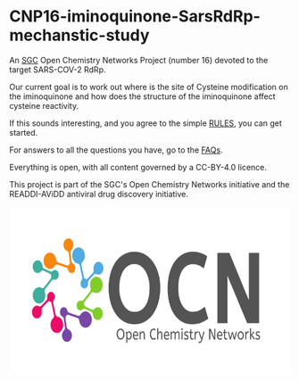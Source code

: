 # CNP16-iminoquinone-SarsRdRp-mechanstic-study

An [SGC]((https://www.thesgc.org/)) Open Chemistry Networks Project (number 16) devoted to the target SARS-COV-2 RdRp. 

Our current goal is to work out where is the site of Cysteine modification on the iminoquinone and how does the structure of the iminoquinone affect cysteine reactivity.

If this sounds interesting, and you agree to the simple [RULES](https://www.thesgc.org/sgc-open-chemistry-networks/terms-of-use), you can get started.

For answers to all the questions you have, go to the [FAQs](https://www.thesgc.org/sgc-open-chemistry-networks/faq).

Everything is open, with all content governed by a CC-BY-4.0 licence.

This project is part of the SGC's Open Chemistry Networks initiative and the READDI-AViDD antiviral drug discovery initiative.

<a href="url"><img src="https://github.com/StructuralGenomicsConsortium/Chemistry_TechOps_HowTo/blob/main/Open%20Chemistry%20Networks%20Logos/OCN_Logo_Final_smban.png?raw=true" align="centre" height="300" ></a>
